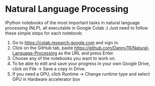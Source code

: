 # Natural Language Processing
IPython notebooks of the most important tasks in natural language processing (NLP), all executable in Google Colab :)
Just need to follow these simple steps for each notebook:
1. Go to https://colab.research.google.com and sign in.
2. Click on the GitHub tab, paste https://github.com/Danny7R/Natural-Language-Processing as the URL and press Enter.
3. Choose any of the notebooks you want to work on.
4. To be able to edit and save your progress in your own Google Drive, click on File -> Save a copy in Drive. 
5. If you need a GPU, click Runtime -> Change runtime type and select GPU in Hardware accelerator box
